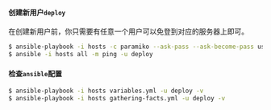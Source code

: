 #### 创建新用户`deploy`

在创建新用户前，你只需要有任意一个用户可以免登到对应的服务器上即可。

```bash
$ ansible-playbook -i hosts -c paramiko --ask-pass --ask-become-pass user-deploy.yml -v
$ ansible -i hosts all -m ping -u deploy
```

#### 检查`ansible`配置

```bash
$ ansible-playbook -i hosts variables.yml -u deploy -v
$ ansible-playbook -i hosts gathering-facts.yml -u deploy -v 
```